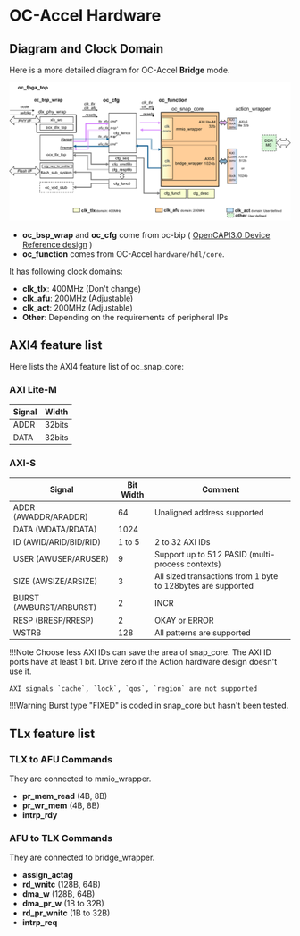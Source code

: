 # OC-Accel Hardware

## Diagram and Clock Domain
Here is a more detailed diagram for OC-Accel **Bridge** mode.

![clock-domain](pictures/hw-clock-domain.svg)

* **oc_bsp_wrap** and **oc_cfg** come from oc-bip ( [OpenCAPI3.0 Device Reference design] )
* **oc_function** comes from OC-Accel `hardware/hdl/core`.


[OpenCAPI3.0 Device Reference design]: https://github.com/OpenCAPI/OpenCAPI3.0_Client_RefDesign

It has following clock domains: 

* **clk_tlx**: 400MHz (Don't change)
* **clk_afu**: 200MHz (Adjustable)
* **clk_act**: 200MHz (Adjustable)
* **Other**: Depending on the requirements of peripheral IPs

## AXI4 feature list

Here lists the AXI4 feature list of oc_snap_core: 

### AXI Lite-M

| Signal | Width |
|----| ----|
|ADDR| 32bits|
|DATA| 32bits|


### AXI-S

| Signal | Bit Width | Comment |
|----| ----|---|
| ADDR (AWADDR/ARADDR)| 64 |  Unaligned address supported|
| DATA (WDATA/RDATA)| 1024| |
| ID (AWID/ARID/BID/RID)| 1 to 5 | 2 to 32 AXI IDs |
| USER (AWUSER/ARUSER)| 9 | Support up to 512 PASID (multi-process contexts)|
| SIZE (AWSIZE/ARSIZE) | 3 | All sized transactions from 1 byte to 128bytes are supported|
| BURST (AWBURST/ARBURST) | 2 | INCR |
| RESP (BRESP/RRESP)| 2| OKAY or ERROR |
| WSTRB | 128 |  All patterns are supported |


!!!Note
    Choose less AXI IDs can save the area of snap_core. The AXI ID ports have at least 1 bit. Drive zero if the Action hardware design doesn't use it. 
    
    AXI signals `cache`, `lock`, `qos`, `region` are not supported


!!!Warning
    Burst type "FIXED" is coded in snap_core but hasn't been tested.


## TLx feature list

### TLX to AFU Commands

They are connected to mmio_wrapper.

* **pr_mem_read** (4B, 8B)
* **pr_wr_mem** (4B, 8B)
* **intrp_rdy**

### AFU to TLX Commands

They are connected to bridge_wrapper.

* **assign_actag**
* **rd_wnitc** (128B, 64B)
* **dma_w** (128B, 64B)
* **dma_pr_w** (1B to 32B)
* **rd_pr_wnitc** (1B to 32B)
* **intrp_req**


